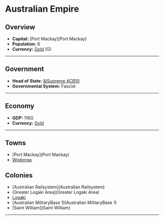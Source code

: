 # Australian Empire

## Overview

- **Capital:** [Port Mackay](Port Mackay)
- **Population:** 6
- **Currency:** [Gold](Gold) (G)

---

## Government

- **Head of State:** [&lSupreme ACB10](ACB10)
- **Governmental System:** Fascist

---

## Economy

- **GDP:** 116G
- **Currency:** [Gold](Gold)

---

## Towns

- [Port Mackay](Port Mackay)
- [Wodonga](Wodonga)

## Colonies

- [Australian Railsystem](Australian Railsystem)
- [Greater Logaki Area](Greater Logaki Area)
- [Logaki](Logaki)
- [Australian MilitaryBase 1](Australian MilitaryBase 1)
- [Saint William](Saint William)

---